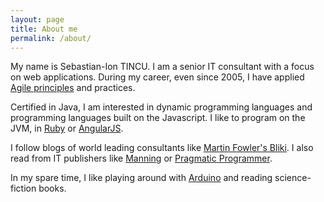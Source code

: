 ```yaml
---
layout: page
title: About me
permalink: /about/
---
```


My name is Sebastian-Ion TINCU. I am a senior IT consultant with a focus on web applications. During my career, even since 2005, I have applied [Agile principles](http://www.agilemanifesto.org/principles.html) and practices. 

Certified in Java, I am interested in dynamic programming languages and programming languages built on the Javascript. I like to program on the JVM, in [Ruby](https://www.ruby-lang.org) or [AngularJS](https://angular.io/). 

I follow blogs of world leading consultants like [Martin Fowler's Bliki](http://martinfowler.com/bliki). I also read from IT publishers like [Manning](http://manning.com/) or [Pragmatic Programmer](https://pragprog.com/).

In my spare time, I like playing around with [Arduino](http://www.arduino.cc/) and reading science-fiction books.
